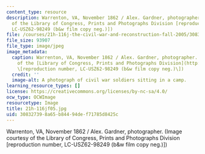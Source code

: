 ```yaml
---
content_type: resource
description: Warrenton, VA, November 1862 / Alex. Gardner, photographer. (Image courtesy
  of the Library of Congress, Prints and Photographs Division [reproduction number,
  LC-USZ62-98249 (b&w film copy neg.)])
file: /courses/21h-116j-the-civil-war-and-reconstruction-fall-2005/308327398a65b84494def71785d8425c_21h-116jf05.jpg
file_size: 93907
file_type: image/jpeg
image_metadata:
  caption: Warrenton, VA, November 1862 / Alex. Gardner, photographer. (Image courtesy
    of the [Library of Congress, Prints and Photographs Division](http://www.loc.gov/rr/print)
    \[reproduction number, LC-USZ62-98249 (b&w film copy neg.)\])
  credit: ''
  image-alt: A photograph of civil war soldiers sitting in a camp.
learning_resource_types: []
license: https://creativecommons.org/licenses/by-nc-sa/4.0/
ocw_type: OCWImage
resourcetype: Image
title: 21h-116jf05.jpg
uid: 30832739-8a65-b844-94de-f71785d8425c
---
```

Warrenton, VA, November 1862 / Alex. Gardner, photographer. (Image courtesy of the Library of Congress, Prints and Photographs Division [reproduction number, LC-USZ62-98249 (b&w film copy neg.)])